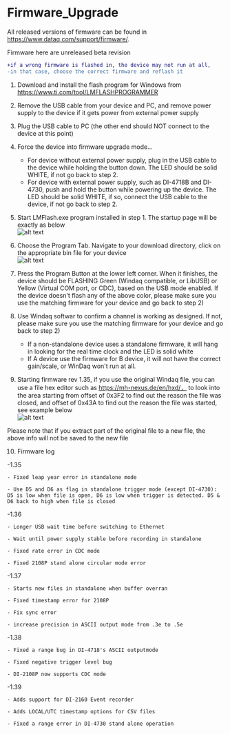 # Firmware_Upgrade 

All released versions of firmware can be found in https://www.dataq.com/support/firmware/. 

Firmware here are unreleased beta revision

```diff
+if a wrong firmware is flashed in, the device may not run at all,   
-in that case, choose the correct firmware and reflash it
```

1. Download and install the flash program for Windows from https://www.ti.com/tool/LMFLASHPROGRAMMER

2. Remove the USB cable from your device and PC, and remove power supply to the device if it gets power from external power supply

3. Plug the USB cable to PC (the other end should NOT connect to the device at this point)

4. Force the device into firmware upgrade mode...
   - For device without external power supply, plug in the USB cable to the device while holding the button down. The LED should be solid WHITE, if not go back to step 2.
   - For device with external power supply, such as DI-4718B and DI-4730, push and hold the button while powering up the device.  The LED should be solid WHITE, if so, connect the USB cable to the device, if not go back to step 2. 

5. Start LMFlash.exe program installed in step 1. The startup page will be exactly as below <br/>
![alt text](https://www.dataq.com/resources/repository/lmflash1.png)

6. Choose the Program Tab. Navigate to your download directory, click on the appropriate bin file for your device<br/>
![alt text](https://www.dataq.com/resources/repository/lmflash2.png)

7. Press the Program Button at the lower left corner. When it finishes, the device should be FLASHING Green (Windaq compatible, or LibUSB) or Yellow (Virtual COM port, or CDC), based on the USB mode enabled. If the device doesn't flash any of the above color, please make sure you use the matching firmware for your device and go back to step 2)

8. Use Windaq softwar to confirm a channel is working as designed. If not, please make sure you use the matching firmware for your device and go back to step 2)
   - If a non-standalone device uses a standalone firmware, it will hang in looking for the real time clock and the LED is solid white
   - If A device use the firmware for B device, it will not have the correct gain/scale, or WinDaq won't run at all.
   
9. Starting firmware rev 1.35, if you use the original Windaq file, you can use a file hex editor such as https://mh-nexus.de/en/hxd/， to look into the area starting from offset of 0x3F2 to find out the reason the file was closed, and offset of 0x43A to find out the reason the file was started, see example below <br/>
![alt text](https://www.dataq.com/resources/repository/wdq_header.png)

Please note that if you extract part of the original file to a new file, the above info will not be saved to the new file

10. Firmware log

   -1.35

    - Fixed leap year error in standalone mode

    - Use D5 and D6 as flag in standalone trigger mode (except DI-4730): D5 is low when file is open, D6 is low when trigger is detected. D5 & D6 back to high when file is closed

   -1.36
   
    - Longer USB wait time before switching to Ethernet

    - Wait until power supply stable before recording in standalone

    - Fixed rate error in CDC mode

    - Fixed 2108P stand alone circular mode error

   -1.37

    - Starts new files in standalone when buffer overran

    - Fixed timestamp error for 2108P

    - Fix sync error 

    - increase precision in ASCII output mode from .3e to .5e
   
   -1.38
   
    - Fixed a range bug in DI-4718's ASCII outputmode
    
    - Fixed negative trigger level bug
    
    - DI-2108P now supports CDC mode
   
   -1.39 

    - Adds support for DI-2160 Event recorder

    - Adds LOCAL/UTC timestamp options for CSV files

    - Fixed a range error in DI-4730 stand alone operation
